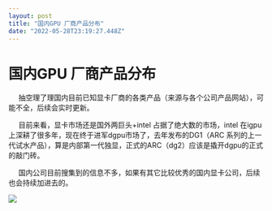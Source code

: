 ```yaml
---
layout: post
title: "国内GPU 厂商产品分布"
date: "2022-05-28T23:19:27.448Z"
---
```

国内GPU 厂商产品分布
============

     抽空理了理国内目前已知显卡厂商的各类产品（来源与各个公司产品网站），可能不全，后续会实时更新。

     目前来看，显卡市场还是国外两巨头+intel 占据了绝大数的市场，intel 在igpu上深耕了很多年，现在终于进军dgpu市场了，去年发布的DG1（ARC 系列的上一代试水产品），算是内部第一代独显，正式的ARC（dg2）应该是撬开dgpu的正式的敲门砖。

     国内公司目前搜集到的信息不多，如果有其它比较优秀的国内显卡公司，后续也会持续加进去的。

![](https://img2022.cnblogs.com/blog/2642361/202205/2642361-20220528163822435-438613005.png)